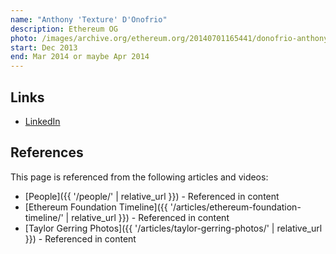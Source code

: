 ```yaml
---
name: "Anthony 'Texture' D'Onofrio"
description: Ethereum OG
photo: /images/archive.org/ethereum.org/20140701165441/donofrio-anthony.jpg
start: Dec 2013
end: Mar 2014 or maybe Apr 2014
---
```


## Links

- [LinkedIn](https://www.linkedin.com/in/anthony-donofrio-23036660/)

## References

This page is referenced from the following articles and videos:

- [People]({{ '/people/' | relative_url }}) - Referenced in content
- [Ethereum Foundation Timeline]({{ '/articles/ethereum-foundation-timeline/' | relative_url }}) - Referenced in content
- [Taylor Gerring Photos]({{ '/articles/taylor-gerring-photos/' | relative_url }}) - Referenced in content